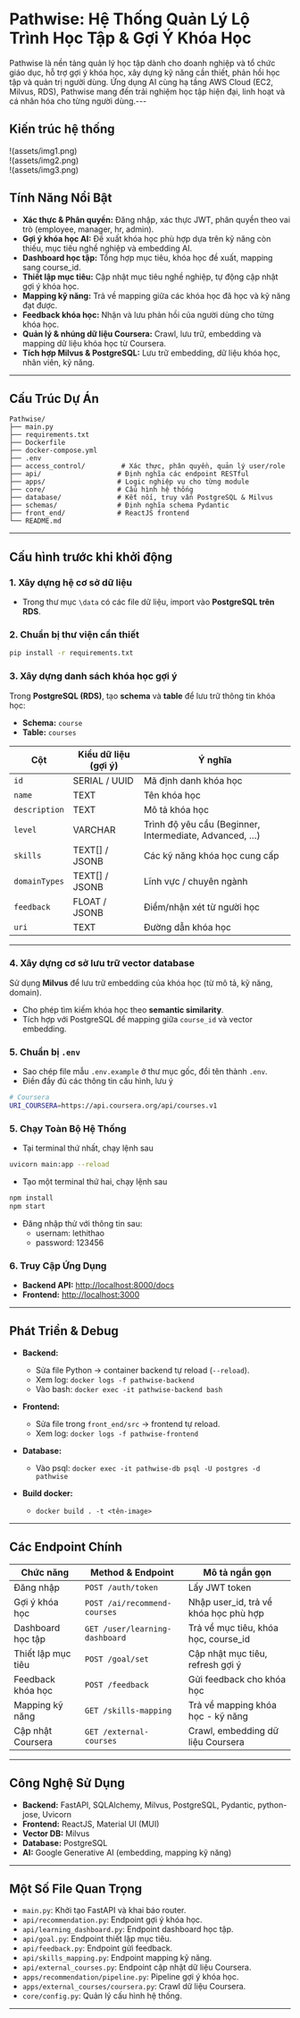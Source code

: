 # Pathwise: Hệ Thống Quản Lý Lộ Trình Học Tập & Gợi Ý Khóa Học

Pathwise là nền tảng quản lý học tập dành cho doanh nghiệp và tổ chức giáo dục, hỗ trợ gợi ý khóa học, xây dựng kỹ năng cần thiết, phản hồi học tập và quản trị người dùng. Ứng dụng AI cùng hạ tầng AWS Cloud (EC2, Milvus, RDS), Pathwise mang đến trải nghiệm học tập hiện đại, linh hoạt và cá nhân hóa cho từng người dùng.---
## Kiến trúc hệ thống

!(assets/img1.png)  
!(assets/img2.png)  
!(assets/img3.png)

## Tính Năng Nổi Bật

- **Xác thực & Phân quyền:** Đăng nhập, xác thực JWT, phân quyền theo vai trò (employee, manager, hr, admin).
- **Gợi ý khóa học AI:** Đề xuất khóa học phù hợp dựa trên kỹ năng còn thiếu, mục tiêu nghề nghiệp và embedding AI.
- **Dashboard học tập:** Tổng hợp mục tiêu, khóa học đề xuất, mapping sang course_id.
- **Thiết lập mục tiêu:** Cập nhật mục tiêu nghề nghiệp, tự động cập nhật gợi ý khóa học.
- **Mapping kỹ năng:** Trả về mapping giữa các khóa học đã học và kỹ năng đạt được.
- **Feedback khóa học:** Nhận và lưu phản hồi của người dùng cho từng khóa học.
- **Quản lý & nhúng dữ liệu Coursera:** Crawl, lưu trữ, embedding và mapping dữ liệu khóa học từ Coursera.
- **Tích hợp Milvus & PostgreSQL:** Lưu trữ embedding, dữ liệu khóa học, nhân viên, kỹ năng.

---

## Cấu Trúc Dự Án

```
Pathwise/
├── main.py
├── requirements.txt
├── Dockerfile
├── docker-compose.yml
├── .env
├── access_control/         # Xác thực, phân quyền, quản lý user/role
├── api/                   # Định nghĩa các endpoint RESTful
├── apps/                  # Logic nghiệp vụ cho từng module
├── core/                  # Cấu hình hệ thống
├── database/              # Kết nối, truy vấn PostgreSQL & Milvus
├── schemas/               # Định nghĩa schema Pydantic
├── front_end/             # ReactJS frontend
└── README.md
```

---

## Cấu hình trước khi khởi động

### 1. Xây dựng hệ cơ sở dữ liệu
- Trong thư mục `\data` có các file dữ liệu, import vào **PostgreSQL trên RDS**.

### 2. Chuẩn bị thư viện cần thiết
```bash
pip install -r requirements.txt
```

### 3. Xây dựng danh sách khóa học gợi ý

Trong **PostgreSQL (RDS)**, tạo **schema** và **table** để lưu trữ thông tin khóa học:  

- **Schema:** `course`  
- **Table:** `courses`  

| Cột           | Kiểu dữ liệu (gợi ý) | Ý nghĩa |
|---------------|----------------------|---------|
| `id`          | SERIAL / UUID        | Mã định danh khóa học |
| `name`        | TEXT                 | Tên khóa học |
| `description` | TEXT                 | Mô tả khóa học |
| `level`       | VARCHAR              | Trình độ yêu cầu (Beginner, Intermediate, Advanced, …) |
| `skills`      | TEXT[] / JSONB       | Các kỹ năng khóa học cung cấp |
| `domainTypes` | TEXT[] / JSONB       | Lĩnh vực / chuyên ngành |
| `feedback`    | FLOAT / JSONB        | Điểm/nhận xét từ người học |
| `uri`         | TEXT                 | Đường dẫn khóa học |

---

### 4. Xây dựng cơ sở lưu trữ vector database

Sử dụng **Milvus** để lưu trữ embedding của khóa học (từ mô tả, kỹ năng, domain).  
- Cho phép tìm kiếm khóa học theo **semantic similarity**.  
- Tích hợp với PostgreSQL để mapping giữa `course_id` và vector embedding.

### 5. Chuẩn bị `.env`

- Sao chép file mẫu `.env.example` ở thư mục gốc, đổi tên thành `.env`.  
- Điền đầy đủ các thông tin cấu hình, lưu ý
```bash
# Coursera
URI_COURSERA=https://api.coursera.org/api/courses.v1
```

### 5. Chạy Toàn Bộ Hệ Thống

- Tại terminal thứ nhất, chạy lệnh sau
```bash
uvicorn main:app --reload
```
- Tạo một terminal thứ hai, chạy lệnh sau
```bash
npm install
npm start
```
- Đăng nhập thử với thông tin sau:
  + usernam: lethithao
  + password: 123456

### 6. Truy Cập Ứng Dụng
- **Backend API:** [http://localhost:8000/docs](http://localhost:8000/docs)
- **Frontend:** [http://localhost:3000](http://localhost:3000)

---

## Phát Triển & Debug

- **Backend:**  
  - Sửa file Python → container backend tự reload (`--reload`).  
  - Xem log: `docker logs -f pathwise-backend`  
  - Vào bash: `docker exec -it pathwise-backend bash`  

- **Frontend:**  
  - Sửa file trong `front_end/src` → frontend tự reload.  
  - Xem log: `docker logs -f pathwise-frontend`  

- **Database:**  
  - Vào psql: `docker exec -it pathwise-db psql -U postgres -d pathwise`  

- **Build docker:**  
  - `docker build . -t <tên-image>`

---

## Các Endpoint Chính

| Chức năng                | Method & Endpoint                  | Mô tả ngắn gọn                      |
|--------------------------|------------------------------------|-------------------------------------|
| Đăng nhập                | `POST /auth/token`                 | Lấy JWT token                       |
| Gợi ý khóa học           | `POST /ai/recommend-courses`       | Nhập user_id, trả về khóa học phù hợp|
| Dashboard học tập        | `GET /user/learning-dashboard`     | Trả về mục tiêu, khóa học, course_id |
| Thiết lập mục tiêu       | `POST /goal/set`                   | Cập nhật mục tiêu, refresh gợi ý     |
| Feedback khóa học        | `POST /feedback`                   | Gửi feedback cho khóa học            |
| Mapping kỹ năng          | `GET /skills-mapping`              | Trả về mapping khóa học - kỹ năng    |
| Cập nhật Coursera        | `GET /external-courses`            | Crawl, embedding dữ liệu Coursera    |

---

## Công Nghệ Sử Dụng

- **Backend:** FastAPI, SQLAlchemy, Milvus, PostgreSQL, Pydantic, python-jose, Uvicorn
- **Frontend:** ReactJS, Material UI (MUI)
- **Vector DB:** Milvus
- **Database:** PostgreSQL
- **AI:** Google Generative AI (embedding, mapping kỹ năng)

---

## Một Số File Quan Trọng

- `main.py`: Khởi tạo FastAPI và khai báo router.
- `api/recommendation.py`: Endpoint gợi ý khóa học.
- `api/learning_dashboard.py`: Endpoint dashboard học tập.
- `api/goal.py`: Endpoint thiết lập mục tiêu.
- `api/feedback.py`: Endpoint gửi feedback.
- `api/skills_mapping.py`: Endpoint mapping kỹ năng.
- `api/external_courses.py`: Endpoint cập nhật dữ liệu Coursera.
- `apps/recommendation/pipeline.py`: Pipeline gợi ý khóa học.
- `apps/external_courses/coursera.py`: Crawl dữ liệu Coursera.
- `core/config.py`: Quản lý cấu hình hệ thống.

---